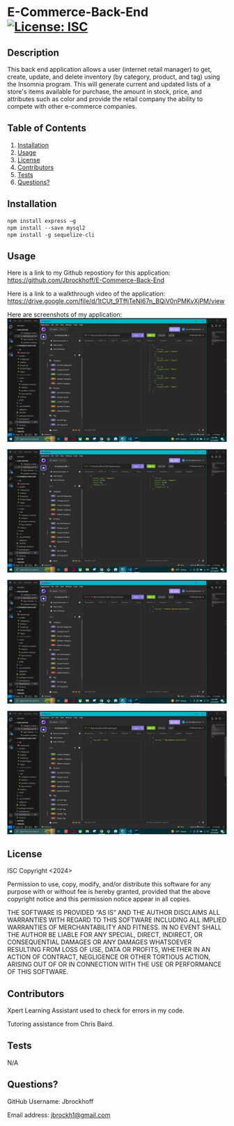 # E-Commerce-Back-End [![License: ISC](https://img.shields.io/badge/License-ISC-blue.svg)](https://opensource.org/licenses/ISC)
  
## Description
This back end application allows a user (internet retail manager) to get, create, update, and delete inventory (by category,  product, and tag) using the Insomnia program. This will generate current and updated lists of a store's items available for purchase, the amount in stock, price, and attributes such as color and provide the retail company the ability to compete with other e-commerce companies. 

## Table of Contents
1. [Installation](#installation)
2. [Usage](#usage)
3. [License](#license)
4. [Contributors](#contributors)
5. [Tests](#tests)
6. [Questions?](#questions)

## Installation
    npm install express –g
    npm install --save mysql2
    npm install -g sequelize-cli

## Usage
Here is a link to my Github repostiory for this application:  
https://github.com/Jbrockhoff/E-Commerce-Back-End


Here is a link to a walkthrough video of the application:  
https://drive.google.com/file/d/1tCUt_9TffjTeNI67n_BQiV0nPMKvXjPM/view


Here are screenshots of my application:
 ![ecommerce1](./assets/ecommerce1.png)

 ![ecommerce2](./assets/ecommerce2.png)

 ![ecommerce3](./assets/ecommerce3.png)
 
 ![ecommerce4](./assets/ecommerce4.png)


## License
ISC
Copyright <2024> <Jennie Brockhoff>

Permission to use, copy, modify, and/or distribute this software for any purpose with or without fee is hereby granted, provided that the above copyright notice and this permission notice appear in all copies.

THE SOFTWARE IS PROVIDED “AS IS” AND THE AUTHOR DISCLAIMS ALL WARRANTIES WITH REGARD TO THIS SOFTWARE INCLUDING ALL IMPLIED WARRANTIES OF MERCHANTABILITY AND FITNESS. IN NO EVENT SHALL THE AUTHOR BE LIABLE FOR ANY SPECIAL, DIRECT, INDIRECT, OR CONSEQUENTIAL DAMAGES OR ANY DAMAGES WHATSOEVER RESULTING FROM LOSS OF USE, DATA OR PROFITS, WHETHER IN AN ACTION OF CONTRACT, NEGLIGENCE OR OTHER TORTIOUS ACTION, ARISING OUT OF OR IN CONNECTION WITH THE USE OR PERFORMANCE OF THIS SOFTWARE.

## Contributors
Xpert Learning Assistant used to check for errors in my code.

Tutoring assistance from Chris Baird.

## Tests
N/A

## Questions?
GitHub Username: 
Jbrockhoff 

Email address: 
jbrockh1@gmail.com
